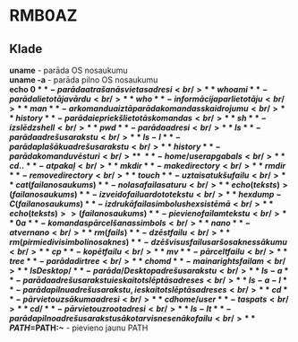 # RMB0AZ
## Klade <br/>
**uname** - parāda OS nosaukumu<br/>
**uname -a** - parāda pilno OS nosaukumu<br/>
**echo $0** - parāda atrašanās vietas adresi<br/>
**whoami** - parāda lietotāja vārdu<br/>
**who** - informācija par lietotāju<br/>
**man** - ar komandu aiz tā parāda komandas skaidrojumu<br/>
**history** - parāda iepriekš lietotās komandas<br/>
**sh** - izslēdz shell<br/>
**pwd** - parāda adresi<br/>
**ls** - parāda adrešu sarakstu<br/>
**ls -l** - parāda plašāku adrešu sarakstu<br/>
**history** - parāda komandu vēsturi<br/>
**~** - home/user apgabals<br/>
**cd ..** - atpakaļ<br/>
**mkdir** - make directory<br/>
**rmdir** - remove directory<br/>
**touch** - uztaisa tukšu failu<br/>
**cat (faila nosaukums)** - nolasa faila saturu<br/>
**echo (teksts) > (faila nosaukums)** - izveido failu ar doto tekstu<br/>
**hexdump -C (faila nosaukums)** - izdrukā faila simbolus hex sistēmā<br/>
**echo (teksts) >> (faila nosaukums)** - pievieno failam tekstu<br/>
**0a** - komandas pārcelšanas simbols<br/>
**nano** - atver nano<br/>
**rm (fails)** - dzēst failu<br/>
**rm (pirmie divi simboli no saknes)** - dzēš visus failus ar šo saknes sākumu<br/>
**cp** - kopēt failu<br/>
**mv** - pārcelt failu<br/>
**tree** - parāda dir tree<br/>
**chomd** - maina rights failam<br/>
**ls Desktop/** - parāda /Desktop adrešu sarakstu<br/>
**ls -a** - parāda adrešu sarakstu ieskaitot slēptās adreses<br/>
**ls -a -l** - parāda pilnu adrešu sarakstu, ieskaitot slēptās adreses<br/>
**cd ** - pārvieto uz sākuma adresi<br/>
**cd home/user** - tas pats<br/>
**cd /** - pārvieto uz root adresi<br/>
**ls -lt** - parāda pilno adrešu sarakstu sākot ar visnesenāko failu<br/>
**PATH=$PATH:~** - pievieno jaunu PATH<br/>
